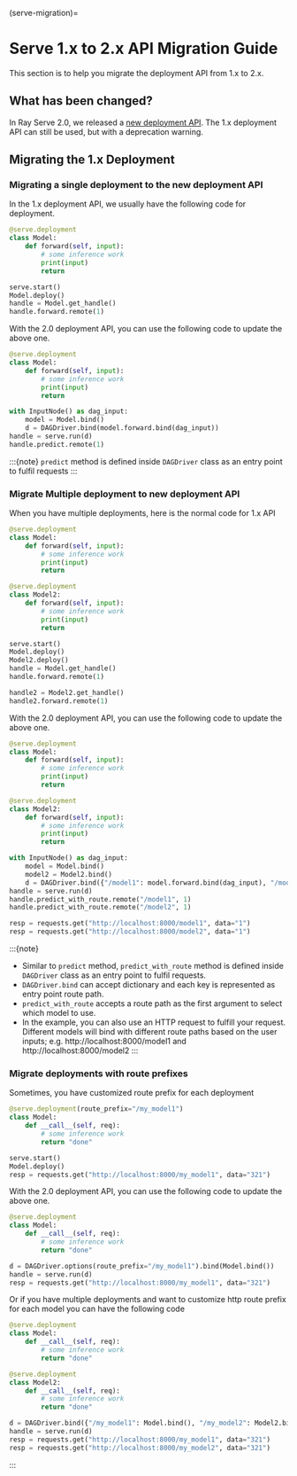 (serve-migration)=

# Serve 1.x to 2.x API Migration Guide

This section is to help you migrate the deployment API from 1.x to 2.x.

## What has been changed?

In Ray Serve 2.0, we released a [new deployment API](converting-to-ray-serve-deployment). The 1.x deployment API can still be used, but with a deprecation warning.


## Migrating the 1.x Deployment

### Migrating a single deployment to the new deployment API 

In the 1.x deployment API, we usually have the following code for deployment.
```python
@serve.deployment
class Model:
    def forward(self, input):
        # some inference work
        print(input)
        return

serve.start()
Model.deploy()
handle = Model.get_handle()
handle.forward.remote(1)
```

With the 2.0 deployment API, you can use the following code to update the above one.
```python
@serve.deployment
class Model:
    def forward(self, input):
        # some inference work
        print(input)
        return

with InputNode() as dag_input:
    model = Model.bind()
    d = DAGDriver.bind(model.forward.bind(dag_input))
handle = serve.run(d)
handle.predict.remote(1)
```

:::{note}
`predict` method is defined inside `DAGDriver` class as an entry point to fulfil requests
:::

### Migrate Multiple deployment to new deployment API

When you have multiple deployments, here is the normal code for 1.x API

```python
@serve.deployment
class Model:
    def forward(self, input):
        # some inference work
        print(input)
        return

@serve.deployment
class Model2:
    def forward(self, input):
        # some inference work
        print(input)
        return

serve.start()
Model.deploy()
Model2.deploy()
handle = Model.get_handle()
handle.forward.remote(1)

handle2 = Model2.get_handle()
handle2.forward.remote(1)
```

With the 2.0 deployment API, you can use the following code to update the above one.

```python
@serve.deployment
class Model:
    def forward(self, input):
        # some inference work
        print(input)
        return

@serve.deployment
class Model2:
    def forward(self, input):
        # some inference work
        print(input)
        return

with InputNode() as dag_input:
    model = Model.bind()
    model2 = Model2.bind()
    d = DAGDriver.bind({"/model1": model.forward.bind(dag_input), "/model2": model2.forward.bind(dag_input)})
handle = serve.run(d)
handle.predict_with_route.remote("/model1", 1)
handle.predict_with_route.remote("/model2", 1)

resp = requests.get("http://localhost:8000/model1", data="1")
resp = requests.get("http://localhost:8000/model2", data="1")
```


:::{note}
- Similar to `predict` method, `predict_with_route` method is defined inside `DAGDriver` class as an entry point to fulfil requests.
- `DAGDriver.bind` can accept dictionary and each key is represented as entry point route path.
- `predict_with_route` accepts a route path as the first argument to select which model to use.
- In the example, you can also use an HTTP request to fulfill your request. Different models will bind with different route paths based on the user inputs; e.g. http://localhost:8000/model1 and http://localhost:8000/model2
:::


### Migrate deployments with route prefixes

Sometimes, you have customized route prefix for each deployment

```python
@serve.deployment(route_prefix="/my_model1")
class Model:
    def __call__(self, req):
        # some inference work
        return "done"

serve.start()
Model.deploy()
resp = requests.get("http://localhost:8000/my_model1", data="321")
```

With the 2.0 deployment API, you can use the following code to update the above one.

```python
@serve.deployment
class Model:
    def __call__(self, req):
        # some inference work
        return "done"

d = DAGDriver.options(route_prefix="/my_model1").bind(Model.bind())
handle = serve.run(d)
resp = requests.get("http://localhost:8000/my_model1", data="321")
```

Or if you have multiple deployments and want to customize http route prefix for each model you can have the following code

```python
@serve.deployment
class Model:
    def __call__(self, req):
        # some inference work
        return "done"

@serve.deployment
class Model2:
    def __call__(self, req):
        # some inference work
        return "done"

d = DAGDriver.bind({"/my_model1": Model.bind(), "/my_model2": Model2.bind()})
handle = serve.run(d)
resp = requests.get("http://localhost:8000/my_model1", data="321")
resp = requests.get("http://localhost:8000/my_model2", data="321")
```

:::
